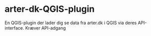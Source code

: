 # arter-dk-QGIS-plugin
En QGIS-plugin der lader dig se data fra arter.dk i QGIS via deres API-interface. Kræver API-adgang
